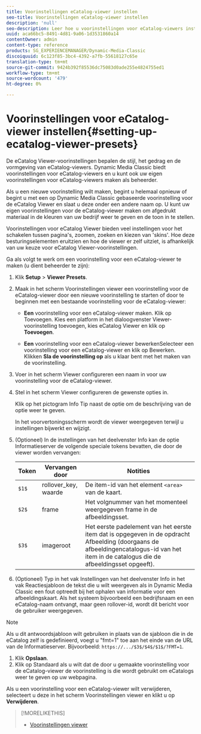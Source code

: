 ```yaml
---
title: Voorinstellingen eCatalog-viewer instellen
seo-title: Voorinstellingen eCatalog-viewer instellen
description: 'null'
seo-description: Leer hoe u voorinstellingen voor eCatalog-viewers instelt.
uuid: aca66bc5-8491-4d81-9a06-1d3531860a14
contentOwner: admin
content-type: reference
products: SG_EXPERIENCEMANAGER/Dynamic-Media-Classic
discoiquuid: 6c123f85-3bc4-4392-a7fb-55618127c65e
translation-type: tm+mt
source-git-commit: 9424b392f85536dc75083d0ade255e4824755ed1
workflow-type: tm+mt
source-wordcount: '479'
ht-degree: 0%

---
```



# Voorinstellingen voor eCatalog-viewer instellen{#setting-up-ecatalog-viewer-presets}

De eCatalog Viewer-voorinstellingen bepalen de stijl, het gedrag en de vormgeving van eCatalog-viewers. Dynamic Media Classic biedt voorinstellingen voor eCatalog-viewers en u kunt ook uw eigen voorinstellingen voor eCatalog-viewers maken als beheerder.

Als u een nieuwe voorinstelling wilt maken, begint u helemaal opnieuw of begint u met een op Dynamic Media Classic gebaseerde voorinstelling voor de eCatalog Viewer en slaat u deze onder een andere naam op. U kunt uw eigen voorinstellingen voor de eCatalog-viewer maken om afgedrukt materiaal in de kleuren van uw bedrijf weer te geven en de toon in te stellen.

Voorinstellingen voor eCatalog Viewer bieden veel instellingen voor het schakelen tussen pagina&#39;s, zoomen, zoeken en kiezen van &#39;skins&#39;. Hoe deze besturingselementen eruitzien en hoe de viewer er zelf uitziet, is afhankelijk van uw keuze voor eCatalog Viewer-voorinstellingen.

Ga als volgt te werk om een voorinstelling voor een eCatalog-viewer te maken (u dient beheerder te zijn):

1. Klik **Setup** > **Viewer Presets**.
1. Maak in het scherm Voorinstellingen viewer een voorinstelling voor de eCatalog-viewer door een nieuwe voorinstelling te starten of door te beginnen met een bestaande voorinstelling voor de eCatalog-viewer:

   * **Een**
voorinstelling voor een eCatalog-viewer maken. Klik op Toevoegen. Kies een platform in het dialoogvenster Viewer-voorinstelling toevoegen, kies eCatalog Viewer en klik op 
**Toevoegen**.

   * **Een**
voorinstelling voor een eCatalog-viewer bewerkenSelecteer een voorinstelling voor een eCatalog-viewer en klik op Bewerken. Klikken 
**Sla de voorinstelling op** als u klaar bent met het maken van de voorinstelling.

1. Voer in het scherm Viewer configureren een naam in voor uw voorinstelling voor de eCatalog-viewer.
1. Stel in het scherm Viewer configureren de gewenste opties in.

   Klik op het pictogram Info Tip naast de optie om de beschrijving van de optie weer te geven.

   In het voorvertoningsscherm wordt de viewer weergegeven terwijl u instellingen bijwerkt en wijzigt.

1. (Optioneel) In de instellingen van het deelvenster Info kan de optie Informatieserver de volgende speciale tokens bevatten, die door de viewer worden vervangen:

   | Token | Vervangen door | Notities |
   |--- |--- |--- |
   | `$1$` | rollover_key, waarde | De item-id van het element `<area>` van de kaart. |
   | `$2$` | frame | Het volgnummer van het momenteel weergegeven frame in de afbeeldingsset. |
   | `$3$` | imageroot | Het eerste padelement van het eerste item dat is opgegeven in de opdracht Afbeelding (doorgaans de afbeeldingencatalogus-id van het item in de catalogus die de afbeeldingsset opgeeft). |

1. (Optioneel) Typ in het vak Instellingen van het deelvenster Info in het vak Reactiesjabloon de tekst die u wilt weergeven als in Dynamic Media Classic een fout optreedt bij het ophalen van informatie voor een afbeeldingskaart. Als het systeem bijvoorbeeld een bedrijfsnaam en een eCatalog-naam ontvangt, maar geen rollover-id, wordt dit bericht voor de gebruiker weergegeven.

>[!NOTE]
>
>Als u dit antwoordsjabloon wilt gebruiken in plaats van de sjabloon die in de eCatalog zelf is gedefinieerd, voegt u &quot;fmt=1&quot; toe aan het einde van de URL van de Informatieserver. Bijvoorbeeld: `https://.../$3$/$4$/$1$/?FMT=1`.

1. Klik **Opslaan**.
1. Klik op Standaard als u wilt dat de door u gemaakte voorinstelling voor de eCatalog-viewer de voorinstelling is die wordt gebruikt om eCatalogs weer te geven op uw webpagina.

Als u een voorinstelling voor een eCatalog-viewer wilt verwijderen, selecteert u deze in het scherm Voorinstellingen viewer en klikt u op **Verwijderen**.

>[!MORELIKETHIS]
>
>* [Voorinstellingen viewer](application-setup.md#viewer_presets)

